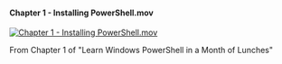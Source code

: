 ﻿#### Chapter 1 - Installing PowerShell.mov

[![Chapter 1 - Installing PowerShell.mov](https://i4.ytimg.com/vi/7LMo0nxFB_g/hqdefault.jpg "Chapter 1 - Installing PowerShell.mov")](https://www.youtube.com/watch?v=7LMo0nxFB_g)

From Chapter 1 of "Learn Windows PowerShell in a Month of Lunches"


